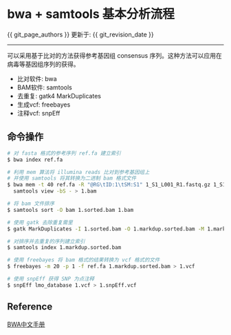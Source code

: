 # bwa + samtools 基本分析流程

{{ git_page_authors }} 更新于: {{ git_revision_date }}

---

可以采用基于比对的方法获得参考基因组 consensus 序列。这种方法可以应用在病毒等基因组序列的获得。

- 比对软件: bwa
- BAM软件: samtools
- 去重复: gatk4 MarkDuplicates
- 生成vcf: freebayes
- 注释vcf: snpEff

## 命令操作

```bash
# 对 fasta 格式的参考序列 ref.fa 建立索引
$ bwa index ref.fa

# 利用 mem 算法将 illumina reads 比对到参考基因组上
# 并使用 samtools 将其转换为二进制 bam 格式文件
$ bwa mem -t 40 ref.fa -R "@RG\tID:1\tSM:S1" 1_S1_L001_R1.fastq.gz 1_S1_L001_R2.fastq.gz | \
  samtools view -bS - > 1.bam

# 将 bam 文件排序
$ samtools sort -O bam 1.sorted.bam 1.bam

# 使用 gatk 去除重复需里
$ gatk MarkDuplicates -I 1.sorted.bam -O 1.markdup.sorted.bam -M 1.markdup.sorted_metrics.txt

# 对排序并去重复的序列建立索引
$ samtools index 1.markdup.sorted.bam

# 使用 freebayes 将 bam 格式的结果转换为 vcf 格式的文件
$ freebayes -m 20 -p 1 -f ref.fa 1.markdup.sorted.bam > 1.vcf

# 使用 snpEff 获得 SNP 为点注释
$ snpEff lmo_database 1.vcf > 1.snpEff.vcf
```


## Reference

[BWA中文手册](http://cncbi.github.io/BWA-Manual-CN/)
